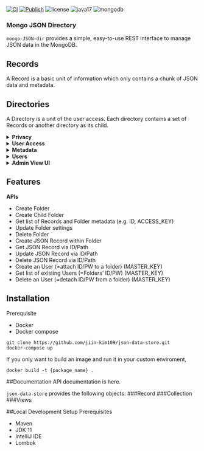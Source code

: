 [![CI](https://github.com/jiin-kim109/mongo-JSON-directory/actions/workflows/github_ci.yml/badge.svg)](https://github.com/jiin-kim109/mongo-JSON-directory/actions/workflows/github_ci.yml)
[![Publish](https://github.com/jiin-kim109/mongo-JSON-directory/actions/workflows/publish.yml/badge.svg)](https://github.com/jiin-kim109/mongo-JSON-directory/actions/workflows/publish.yml)
![license](https://img.shields.io/badge/license-MIT-blue)
![java17](https://img.shields.io/badge/java-17-brightgreen)
![mongodb](https://img.shields.io/badge/MongoDB-v6.0-brightgreen) 

### Mongo JSON Directory
```mongo-JSON-dir``` provides a simple, easy-to-use REST interface to manage JSON data in the MongoDB. 

## Records ##
A Record is a basic unit of information which only contains a chunk of JSON data and metadata.

## Directories ##
A Directory is a unit of the user access. Each directory contains a set of Records or another directory as its child.
<details>
<summary><b>Privacy</b></summary>
All folders are private and require ACCESS_KEY or MASTER_KEY to grant access. <br/>
Parent folder’s ACCESS_KEY also grants access to its child folders.
</details>
<details>
<summary><b>User Access</b></summary>
ID or Path based accessor <br/>
Direct Access → Base_URL/f/<Folder_ID> or Base_URL/r/<Record_ID>   <br/>
Path Access → Parent_Folder/Child_Folder/…/Record_Name
</details>
<details>
<summary><b>Metadata</b></summary>
record id prefix      <br/>
hide/show folder or record metadata
</details>
<details>
<summary><b>Users</b></summary>
Admin and user accounts are used for browsing Admin View UI. <br/>
Each User is attached to a folder. That means each User is granted an ACCESS_KEY but multiple Folders in the same level cannot be granted.
</details>
<details>
<summary><b>Admin View UI</b></summary>
Logging in with different accounts show different root Dir start
</details>

## Features ##
**APIs**
- Create Folder
- Create Child Folder
- Get list of Records and Folder metadata (e.g. ID, ACCESS_KEY)
- Update Folder settings
- Delete Folder
- Create JSON Record within Folder
- Get JSON Record via ID/Path
- Update JSON Record via ID/Path
- Delete JSON Record via ID/Path
- Create an User (=attach ID/PW to a folder) (MASTER_KEY)
- Get list of existing Users (=Folders’ ID/PW) (MASTER_KEY)
- Delete an User (=detach ID/PW from a folder) (MASTER_KEY)


## Installation
Prerequisite
* Docker
* Docker compose
```
git clone https://github.com/jiin-kim109/json-data-store.git
docker-compose up
```
If you only want to build an image and run it in your custom enviroment,
```
docker build -t {package_name} .
```

##Documentation
API documentation is here.  
  
```json-data-store``` provides the following objects:
###Record
###Collection
###Views

##Local Development Setup
Prerequisites
* Maven
* JDK 11
* IntelliJ IDE
* Lombok
